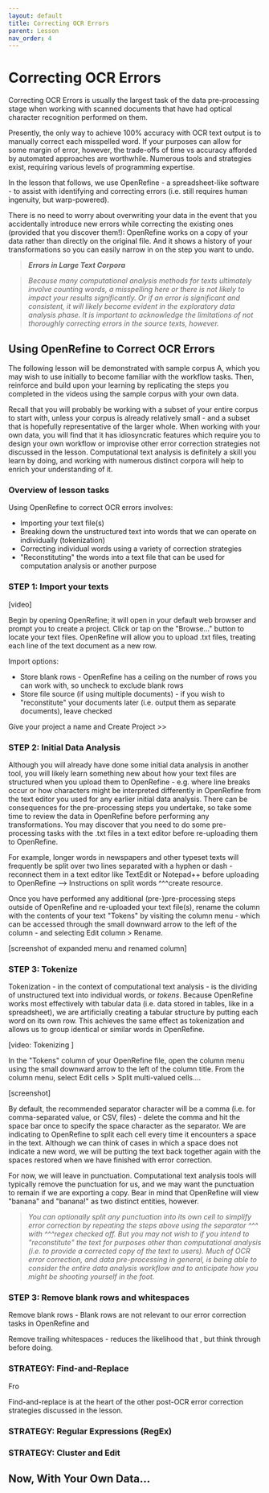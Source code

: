 ```yaml
---
layout: default
title: Correcting OCR Errors
parent: Lesson
nav_order: 4
---
```


# Correcting OCR Errors

Correcting OCR Errors is usually the largest task of the data pre-processing stage when working with scanned documents that have had optical character recognition performed on them.

Presently, the only way to achieve 100% accuracy with OCR text output is to manually correct each misspelled word. If your purposes can allow for some margin of error, however, the trade-offs of time vs accuracy afforded by automated approaches are worthwhile. Numerous tools and strategies exist, requiring various levels of programming expertise. 

In the lesson that follows, we use OpenRefine - a spreadsheet-like software - to assist with identifying and correcting errors (i.e. still requires human ingenuity, but warp-powered).

There is no need to worry about overwriting your data in the event that you accidentally introduce new errors while correcting the existing ones (provided that you discover them!): OpenRefine works on a copy of your data rather than directly on the original file. And it shows a history of your transformations so you can easily narrow in on the step you want to undo.  

> ***Errors in Large Text Corpora***

> *Because many computational analysis methods for texts ultimately involve counting words, a misspelling here or there is not likely to impact your results significantly. Or if an error is significant and consistent, it will likely become evident in the exploratory data analysis phase. It is important to acknowledge the limitations of not thoroughly correcting errors in the source texts, however.*


## Using OpenRefine to Correct OCR Errors

The following lesson will be demonstrated with sample corpus A, which you may wish to use initially to become familiar with the workflow tasks. Then, reinforce and build upon your learning by replicating the steps you completed in the videos using the sample corpus with your own data.

Recall that you will probably be working with a subset of your entire corpus to start with, unless your corpus is already relatively small - and a subset that is hopefully representative of the larger whole. When working with your own data, you will find that it has idiosyncratic features which require you to design your own workflow or improvise other error correction strategies not discussed in the lesson. Computational text analysis is definitely a skill you learn by doing, and working with numerous distinct corpora will help to enrich your understanding of it.

### Overview of lesson tasks

Using OpenRefine to correct OCR errors involves:
* Importing your text file(s)
* Breaking down the unstructured text into words that we can operate on individually (tokenization) 
* Correcting individual words using a variety of correction strategies
* "Reconstituting" the words into a text file that can be used for computation analysis or another purpose

### STEP 1: Import your texts

\[video]

Begin by opening OpenRefine; it will open in your default web browser and prompt you to create a project. Click or tap on the "Browse..." button to locate your text files. OpenRefine will allow you to upload .txt files, treating each line of the text document as a new row.

Import options:
* Store blank rows - OpenRefine has a ceiling on the number of rows you can work with, so uncheck to exclude blank rows 
* Store file source (if using multiple documents) - if you wish to "reconstitute" your documents later (i.e. output them as separate documents), leave checked 

Give your project a name and Create Project >>

### STEP 2: Initial Data Analysis

Although you will already have done some initial data analysis in another tool, you will likely learn something new about how your text files are structured when you upload them to OpenRefine - e.g. where line breaks occur or how characters might be interpreted differently in OpenRefine from the text editor you used for any earlier initial data analysis. There can be consequences for the pre-processing steps you undertake, so take some time to review the data in OpenRefine before performing any transformations. You may discover that you need to do some pre-processing tasks with the .txt files in a text editor before re-uploading them to OpenRefine.

For example, longer words in newspapers and other typeset texts will frequently be split over two lines separated with a hyphen or dash - reconnect them in a text editor like TextEdit or Notepad++ before uploading to OpenRefine --> Instructions on split words ^^^create resource.

Once you have performed any additional (pre-)pre-processing steps outside of OpenRefine and re-uploaded your text file(s), rename the column with the contents of your text "Tokens" by visiting the column menu - which can be accessed through the small downward arrow to the left of the column - and selecting Edit column > Rename.

\[screenshot of expanded menu and renamed column]

### STEP 3: Tokenize

Tokenization - in the context of computational text analysis - is the dividing of unstructured text into individual words, or *tokens*. Because OpenRefine works most effectively with tabular data (i.e. data stored in tables, like in a spreadsheet), we are artificially creating a tabular structure by putting each word on its own row. This achieves the same effect as tokenization and allows us to group identical or similar words in OpenRefine.

\[video: Tokenizing ]

In the "Tokens" column of your OpenRefine file, open the column menu using the small downward arrow to the left of the column title. From the column menu, select Edit cells > Split multi-valued cells....

\[screenshot]

By default, the recommended separator character will be a comma (i.e. for comma-separated value, or CSV, files) - delete the comma and hit the space bar once to specify the space character as the separator. We are indicating to OpenRefine to split each cell every time it encounters a space in the text. Although we can think of cases in which a space does not indicate a new word, we will be putting the text back together again with the spaces restored when we have finished with error correction.  

For now, we will leave in punctuation. Computational text analysis tools will typically remove the punctuation for us, and we may want the punctuation to remain if we are exporting a copy. Bear in mind that OpenRefine will view "banana" and "banana!" as two distinct entities, however. 

> *You can optionally split any punctuation into its own cell to simplify error correction by repeating the steps above using the separator ^^^ with ^^^regex checked off. But you may not wish to if you intend to "reconstitute" the text for purposes other than computational analysis (i.e. to provide a corrected copy of the text to users). Much of OCR error correction, and data pre-processing in general, is being able to consider the entire data analysis workflow and to anticipate how you might be shooting yourself in the foot.*

### STEP 3: Remove blank rows and whitespaces

Remove blank rows - Blank rows are not relevant to our error correction tasks in OpenRefine and

Remove trailing whitespaces - reduces the likelihood that , but think through before doing.

### STRATEGY: Find-and-Replace

Fro

Find-and-replace is at the heart of the other post-OCR error correction strategies discussed in the lesson.

### STRATEGY: Regular Expressions (RegEx)

### STRATEGY: Cluster and Edit

## Now, With Your Own Data...


